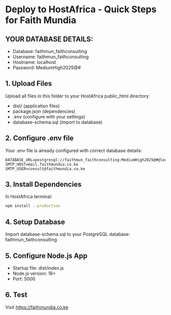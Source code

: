 # Deploy to HostAfrica - Quick Steps for Faith Mundia

## YOUR DATABASE DETAILS:
- Database: faithmun_faithconsulting
- Username: faithmun_faithconsulting  
- Hostname: localhost
- Password: MediumHigh2025@#

## 1. Upload Files
Upload all files in this folder to your HostAfrica public_html directory:
- dist/ (application files)
- package.json (dependencies)
- .env (configure with your settings)
- database-schema.sql (import to database)

## 2. Configure .env file
Your .env file is already configured with correct database details:
```env
DATABASE_URL=postgresql://faithmun_faithconsulting:MediumHigh2025@#@localhost:5432/faithmun_faithconsulting
SMTP_HOST=mail.faithmundia.co.ke
SMTP_USER=consult@faithmundia.co.ke
```

## 3. Install Dependencies
In HostAfrica terminal:
```bash
npm install --production
```

## 4. Setup Database
Import database-schema.sql to your PostgreSQL database: faithmun_faithconsulting

## 5. Configure Node.js App
- Startup file: dist/index.js
- Node.js version: 18+
- Port: 5000

## 6. Test
Visit https://faithmundia.co.ke
